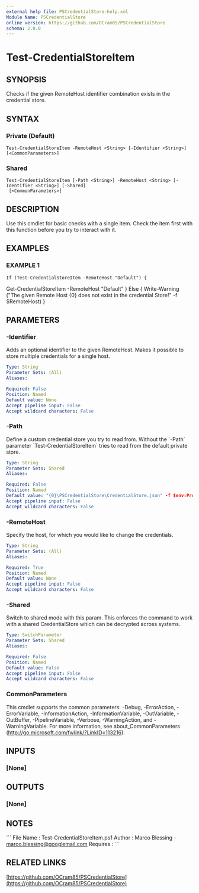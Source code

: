 ```yaml
---
external help file: PSCredentialStore-help.xml
Module Name: PSCredentialStore
online version: https://github.com/OCram85/PSCredentialStore
schema: 2.0.0
---
```


# Test-CredentialStoreItem

## SYNOPSIS
Checks if the given RemoteHost identifier combination exists in the credential store.

## SYNTAX

### Private (Default)
```
Test-CredentialStoreItem -RemoteHost <String> [-Identifier <String>] [<CommonParameters>]
```

### Shared
```
Test-CredentialStoreItem [-Path <String>] -RemoteHost <String> [-Identifier <String>] [-Shared]
 [<CommonParameters>]
```

## DESCRIPTION
Use this cmdlet for basic checks with a single item.
Check the item first with this function before
you try to interact with it.

## EXAMPLES

### EXAMPLE 1
```
If (Test-CredentialStoreItem -RemoteHost "Default") {
```

Get-CredentialStoreItem -RemoteHost "Default"
}
Else {
    Write-Warning ("The given Remote Host {0} does not exist in the credential Store!" -f $RemoteHost)
}

## PARAMETERS

### -Identifier
Adds an optional identifier to the given RemoteHost.
Makes it possible to store multiple credentials
for a single host.

```yaml
Type: String
Parameter Sets: (All)
Aliases:

Required: False
Position: Named
Default value: None
Accept pipeline input: False
Accept wildcard characters: False
```

### -Path
Define a custom credential store you try to read from.
Without the \`-Path\` parameter
\`Test-CredentialStoreItem\` tries to read from the default private store.

```yaml
Type: String
Parameter Sets: Shared
Aliases:

Required: False
Position: Named
Default value: "{0}\PSCredentialStore\CredentialStore.json" -f $env:ProgramData
Accept pipeline input: False
Accept wildcard characters: False
```

### -RemoteHost
Specify the host, for which you would like to change the credentials.

```yaml
Type: String
Parameter Sets: (All)
Aliases:

Required: True
Position: Named
Default value: None
Accept pipeline input: False
Accept wildcard characters: False
```

### -Shared
Switch to shared mode with this param.
This enforces the command to work with a shared CredentialStore which
can be decrypted across systems.

```yaml
Type: SwitchParameter
Parameter Sets: Shared
Aliases:

Required: False
Position: Named
Default value: False
Accept pipeline input: False
Accept wildcard characters: False
```

### CommonParameters
This cmdlet supports the common parameters: -Debug, -ErrorAction, -ErrorVariable, -InformationAction, -InformationVariable, -OutVariable, -OutBuffer, -PipelineVariable, -Verbose, -WarningAction, and -WarningVariable.
For more information, see about_CommonParameters (http://go.microsoft.com/fwlink/?LinkID=113216).

## INPUTS

### [None]

## OUTPUTS

### [None]

## NOTES
\`\`\`
File Name   : Test-CredentialStoreItem.ps1
Author      : Marco Blessing - marco.blessing@googlemail.com
Requires    :
\`\`\`

## RELATED LINKS

[https://github.com/OCram85/PSCredentialStore](https://github.com/OCram85/PSCredentialStore)

